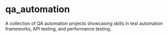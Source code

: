 # qa_automation
A collection of QA automation projects showcasing skills in test automation frameworks, API testing, and performance testing.
